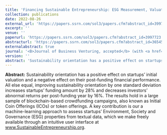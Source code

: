 ```yaml
---
title: 'Financing Sustainable Entrepreneurship: ESG Measurement, Valuation, and Performance'
collection: publications
date: 2022-08-26
external_url: 'https://papers.ssrn.com/sol3/papers.cfm?abstract_id=3997723'
excerpt: ''
venue: ''
paperurl: 'https://papers.ssrn.com/sol3/papers.cfm?abstract_id=3997723'
abstracturl: 'https://papers.ssrn.com/sol3/papers.cfm?abstract_id=3654561'
externalabstract: true
journal: '<B>Journal of Business Venturing, accepted</b> (with <a href="https://sasanm.de/">S. Mansouri</a>)'
version: ''
abstract: 'Sustainability orientation has a positive effect on startups’ initial valuation and a negative effect on their post-funding financial performance. All else equal, improving sustainability orientation by one standard deviation increases startups’ funding amount by 28% and decreases investors’ abnormal returns per post-funding year by 16%. The results hold in a large sample of blockchain-based crowdfunding campaigns, also known as Initial Coin Offerings (ICOs) or token offerings. A key contribution is our a machine-learning approach to assess startups’ Environment, Society and Governance (ESG) properties from textual data, which we make freely available through an intuitive user interface at <a href="https://www.sustainableentrepreneurship.org/">www.SustainableEntrepreneurship.org</a>.'
---
```


<strong>Abstract:</strong> Sustainability orientation has a positive effect on startups’ initial valuation and a negative effect on their post-funding financial performance. All else equal, improving sustainability orientation by one standard deviation increases startups’ funding amount by 28% and decreases investors’ abnormal returns per post-funding year by 16%. The results hold in a large sample of blockchain-based crowdfunding campaigns, also known as Initial Coin Offerings (ICOs) or token offerings. A key contribution is our a machine-learning approach to assess startups’ Environment, Society and Governance (ESG) properties from textual data, which we make freely available through an intuitive user interface at <a href="https://www.sustainableentrepreneurship.org/">www.SustainableEntrepreneurship.org</a>.

